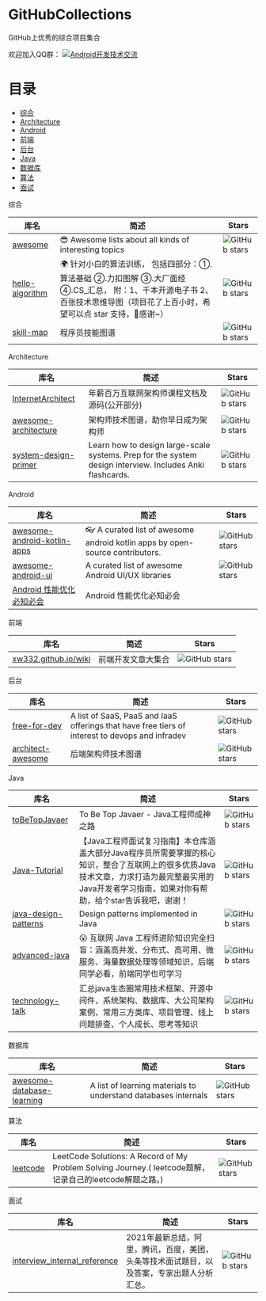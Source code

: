 # GitHubCollections
GitHub上优秀的综合项目集合  

欢迎加入QQ群：
<a target="_blank" href="//shang.qq.com/wpa/qunwpa?idkey=5867e988b85eecbb8c50bedab9810624fc017ce71098ae9394e7c935a4125281"><img border="0" src="http://pub.idqqimg.com/wpa/images/group.png" alt="Android开发技术交流" title="Android开发技术交流"></a>

# 目录
- [综合](#all)
- [Architecture](#architecture)
- [Android](#android)
- [前端](#frontend)
- [后台](#backend)
- [Java](#java)
- [数据库](#database)
- [算法](#algorithm)
- [面试](#interview)

<div id="all">综合</div>

库名 | 简述 | Stars
---- | ----- | ---
[awesome](https://github.com/sindresorhus/awesome) | 😎 Awesome lists about all kinds of interesting topics | ![GitHub stars](https://img.shields.io/github/stars/sindresorhus/awesome.svg)
[hello-algorithm](https://github.com/geekxh/hello-algorithm) | 🌍 针对小白的算法训练， 包括四部分：①.算法基础 ②.力扣图解 ③.大厂面经 ④.CS_汇总， 附：1、千本开源电子书 2、百张技术思维导图（项目花了上百小时，希望可以点 star 支持，🌹感谢~） | ![GitHub stars](https://img.shields.io/github/stars/geekxh/hello-algorithm.svg)
[skill-map](https://github.com/TeamStuQ/skill-map) | 程序员技能图谱 | ![GitHub stars](https://img.shields.io/github/stars/TeamStuQ/skill-map.svg)

<div id="architecture">Architecture</div>

库名 | 简述 | Stars
---- | ----- | ---
[InternetArchitect](https://github.com/bjmashibing/InternetArchitect) | 年薪百万互联网架构师课程文档及源码(公开部分) | ![GitHub stars](https://img.shields.io/github/stars/bjmashibing/InternetArchitect.svg)
[awesome-architecture](https://github.com/toutiaoio/awesome-architecture) | 架构师技术图谱，助你早日成为架构师 | ![GitHub stars](https://img.shields.io/github/stars/toutiaoio/awesome-architecture.svg)
[system-design-primer](https://github.com/donnemartin/system-design-primer) | Learn how to design large-scale systems. Prep for the system design interview. Includes Anki flashcards. | ![GitHub stars](https://img.shields.io/github/stars/donnemartin/system-design-primer.svg)

<div id="android">Android</div>

库名 | 简述 | Stars
---- | ----- | ---
[awesome-android-kotlin-apps](https://github.com/androiddevnotes/awesome-android-kotlin-apps) | 👓 A curated list of awesome android kotlin apps by open-source contributors. | ![GitHub stars](https://img.shields.io/github/stars/androiddevnotes/awesome-android-kotlin-apps.svg)
[awesome-android-ui](https://github.com/wasabeef/awesome-android-ui) | A curated list of awesome Android UI/UX libraries | ![GitHub stars](https://img.shields.io/github/stars/wasabeef/awesome-android-ui.svg)
[Android 性能优化必知必会](https://androidperformance.com/2018/05/07/Android-performance-optimization-skills-and-tools) | Android 性能优化必知必会 | 

<div id="frontend">前端</div>

库名 | 简述 | Stars
---- | ----- | ---
[xw332.github.io/wiki](https://github.com/xw332/xw332.github.io/wiki) | 前端开发文章大集合 | ![GitHub stars](https://img.shields.io/github/stars/xw332/xw332.github.io.svg)

<div id="backend">后台</div>

库名 | 简述 | Stars
---- | ----- | ---
[free-for-dev](https://github.com/ripienaar/free-for-dev) | A list of SaaS, PaaS and IaaS offerings that have free tiers of interest to devops and infradev | ![GitHub stars](https://img.shields.io/github/stars/ripienaar/free-for-dev.svg)
[architect-awesome](https://github.com/xingshaocheng/architect-awesome) | 后端架构师技术图谱 | ![GitHub stars](https://img.shields.io/github/stars/xingshaocheng/architect-awesome.svg)

<div id="java">Java</div>

库名 | 简述 | Stars
---- | ----- | ---
[toBeTopJavaer](https://github.com/hollischuang/toBeTopJavaer) | To Be Top Javaer - Java工程师成神之路 | ![GitHub stars](https://img.shields.io/github/stars/hollischuang/toBeTopJavaer.svg)
[Java-Tutorial](https://github.com/h2pl/Java-Tutorial) | 【Java工程师面试复习指南】本仓库涵盖大部分Java程序员所需要掌握的核心知识，整合了互联网上的很多优质Java技术文章，力求打造为最完整最实用的Java开发者学习指南，如果对你有帮助，给个star告诉我吧，谢谢！ | ![GitHub stars](https://img.shields.io/github/stars/h2pl/Java-Tutorial.svg)
[java-design-patterns](https://github.com/iluwatar/java-design-patterns) | Design patterns implemented in Java | ![GitHub stars](https://img.shields.io/github/stars/iluwatar/java-design-patterns.svg)
[advanced-java](https://github.com/doocs/advanced-java) | :open_mouth: 互联网 Java 工程师进阶知识完全扫盲：涵盖高并发、分布式、高可用、微服务、海量数据处理等领域知识，后端同学必看，前端同学也可学习 | ![GitHub stars](https://img.shields.io/github/stars/doocs/advanced-java.svg)
[technology-talk](https://github.com/aalansehaiyang/technology-talk) | 汇总java生态圈常用技术框架、开源中间件，系统架构、数据库、大公司架构案例、常用三方类库、项目管理、线上问题排查、个人成长、思考等知识 | ![GitHub stars](https://img.shields.io/github/stars/aalansehaiyang/technology-talk.svg)

<div id="database">数据库</div>

库名 | 简述 | Stars
---- | ----- | ---
[awesome-database-learning](https://github.com/pingcap/awesome-database-learning) | A list of learning materials to understand databases internals | ![GitHub stars](https://img.shields.io/github/stars/pingcap/awesome-database-learning.svg)

<div id="algorithm">算法</div>

库名 | 简述 | Stars
---- | ----- | ---
[leetcode](https://github.com/azl397985856/leetcode) | LeetCode Solutions: A Record of My Problem Solving Journey.( leetcode题解，记录自己的leetcode解题之路。) | ![GitHub stars](https://img.shields.io/github/stars/azl397985856/leetcode.svg)

<div id="interview">面试</div>

库名 | 简述 | Stars
---- | ----- | ---
[interview_internal_reference](https://github.com/0voice/interview_internal_reference) | 2021年最新总结，阿里，腾讯，百度，美团，头条等技术面试题目，以及答案，专家出题人分析汇总。 | ![GitHub stars](https://img.shields.io/github/stars/0voice/interview_internal_reference.svg)

